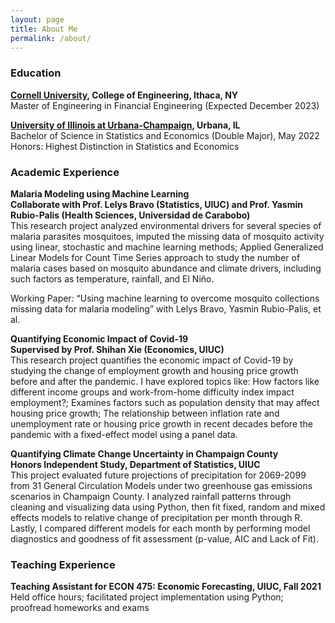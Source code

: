 ```yaml
---
layout: page
title: About Me
permalink: /about/
---
```


### Education
**[Cornell University](https://www.orie.cornell.edu/orie), College of Engineering, Ithaca, NY** \
Master of Engineering in Financial Engineering (Expected December 2023)

**[University of Illinois at Urbana-Champaign](https://illinois.edu/), Urbana, IL** \
Bachelor of Science in Statistics and Economics (Double Major), May 2022 \
Honors: Highest Distinction in Statistics and Economics


### Academic Experience

**Malaria Modeling using Machine Learning** \
**Collaborate with Prof. Lelys Bravo (Statistics, UIUC) and Prof. Yasmin Rubio-Palis (Health Sciences, Universidad de Carabobo)**  \
This research project analyzed environmental drivers for several species of malaria parasites mosquitoes, imputed the missing data of mosquito activity using linear, stochastic and machine learning methods; Applied Generalized Linear Models for Count Time Series approach to study the number of malaria cases based on mosquito abundance and climate drivers, including such factors as temperature, rainfall, and El Niño.

Working Paper: “Using machine learning to overcome mosquito collections missing data for malaria modeling” with Lelys Bravo, Yasmin Rubio-Palis, et al.


**Quantifying Economic Impact of Covid-19** \
**Supervised by Prof. Shihan Xie (Economics, UIUC)** \
This research project quantifies the economic impact of Covid-19 by studying the change of employment growth and housing price growth before and after the pandemic. I have explored topics like: How factors like different income groups and work-from-home difficulty index impact employment?; Examines factors such as population density that may affect housing price growth; The relationship between inflation rate and unemployment rate or housing price growth in recent decades before the pandemic with a fixed-effect model using a panel data.



**Quantifying Climate Change Uncertainty in Champaign County** \
**Honors Independent Study, Department of Statistics, UIUC** \
This project evaluated future projections of precipitation for 2069-2099 from 31 General Circulation Models under two greenhouse gas emissions scenarios in Champaign County. I analyzed rainfall patterns through cleaning and visualizing data using Python, then fit fixed, random and mixed effects models to relative change of precipitation per month through R. Lastly, I compared different models for each month by performing model diagnostics and goodness of fit assessment (p-value, AIC and Lack of Fit).


### Teaching Experience
**Teaching Assistant for ECON 475: Economic Forecasting, UIUC, Fall 2021** \
Held office hours; facilitated project implementation using Python; proofread homeworks and exams


